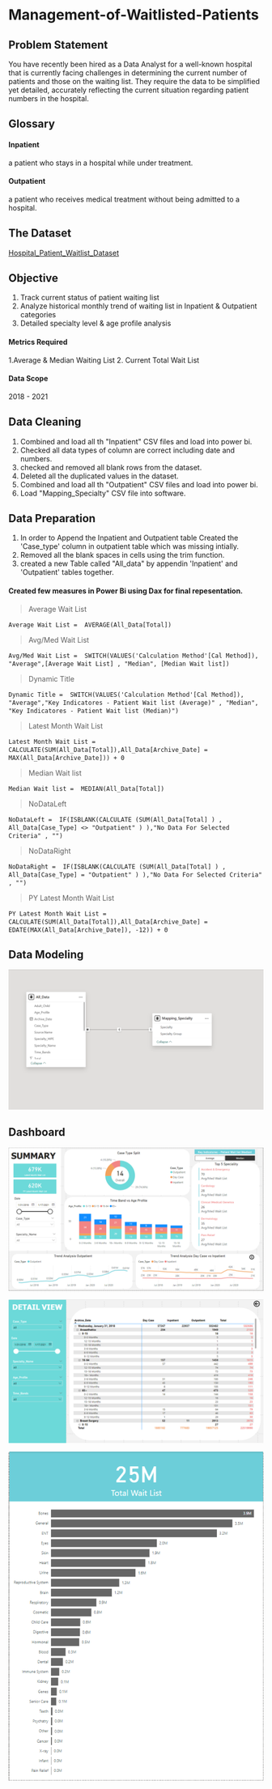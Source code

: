 # Management-of-Waitlisted-Patients


## Problem Statement
You have recently been hired as a Data Analyst for a well-known hospital that is currently facing challenges in determining the current number of patients and those on the waiting list. They require the data to be simplified yet detailed, accurately reflecting the current situation regarding patient numbers in the hospital.




##   Glossary

#### Inpatient
a patient who stays in a hospital while under treatment.

#### Outpatient
a patient who receives medical treatment without being admitted to a hospital.



## The Dataset

[Hospital_Patient_Waitlist_Dataset](https://github.com/DataAnalystChetan/Healthcare-Patient-Waitlist-Power-BI-Project/tree/main/Dataset)



## Objective
1. Track current status of patient waiting list
2. Analyze historical monthly trend of waiting list in Inpatient & Outpatient categories
3. Detailed specialty level & age profile analysis

#### Metrics Required
1.Average & Median Waiting List
2. Current Total Wait List

#### Data Scope
2018 - 2021



## Data Cleaning

 1. Combined and load all th "Inpatient" CSV files and load into power bi.
 2. Checked all data types of column are correct including date and numbers.
 3. checked and removed all blank rows from the dataset.
 4. Deleted all the duplicated values in the dataset.
 5. Combined and load all th "Outpatient" CSV files and load into power bi.
 6. Load "Mapping_Specialty" CSV file into software.

## Data Preparation

 1. In order to Append the Inpatient and Outpatient table Created the 'Case_type' column in outpatient table which was missing intially.
 2. Removed all the blank spaces in cells using the trim function.
 3. created a new Table called "All_data" by appendin 'Inpatient' and 'Outpatient' tables together.
 
 #### Created few measures in Power Bi using Dax for final repesentation.
 
> Average Wait List

    Average Wait List =  AVERAGE(All_Data[Total])

> Avg/Med Wait List

    Avg/Med Wait List =  SWITCH(VALUES('Calculation Method'[Cal Method]), "Average",[Average Wait List] , "Median", [Median Wait list])

> Dynamic Title

    Dynamic Title =  SWITCH(VALUES('Calculation Method'[Cal Method]), "Average","Key Indicatores - Patient Wait list (Average)" , "Median", "Key Indicatores - Patient Wait list (Median)")

> Latest Month Wait List

    Latest Month Wait List =  CALCULATE(SUM(All_Data[Total]),All_Data[Archive_Date] = MAX(All_Data[Archive_Date])) + 0

> Median Wait list

    Median Wait list =  MEDIAN(All_Data[Total])

> NoDataLeft

    NoDataLeft =  IF(ISBLANK(CALCULATE (SUM(All_Data[Total] ) , All_Data[Case_Type] <> "Outpatient" ) ),"No Data For Selected Criteria" , "")

>  NoDataRight

    NoDataRight =  IF(ISBLANK(CALCULATE (SUM(All_Data[Total] ) , All_Data[Case_Type] = "Outpatient" ) ),"No Data For Selected Criteria" , "")

> PY Latest Month Wait List

    PY Latest Month Wait List =  CALCULATE(SUM(All_Data[Total]),All_Data[Archive_Date] = EDATE(MAX(All_Data[Archive_Date]), -12)) + 0





## Data Modeling

![enter image description here](https://github.com/DataAnalystChetan/Healthcare-Patient-Waitlist-Power-BI-Project/blob/main/Dashboard%20Images/Modeling.png)

## Dashboard

![enter image description here](https://github.com/DataAnalystChetan/Healthcare-Patient-Waitlist-Power-BI-Project/blob/main/Dashboard%20Images/Summary.png)

![enter image description here](https://github.com/DataAnalystChetan/Healthcare-Patient-Waitlist-Power-BI-Project/blob/main/Dashboard%20Images/Detail%20View.png)

![enter image description here](https://github.com/DataAnalystChetan/Healthcare-Patient-Waitlist-Power-BI-Project/blob/main/Dashboard%20Images/Drill%20Down.png)
